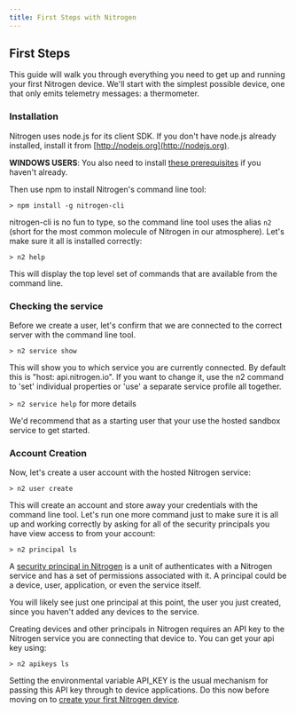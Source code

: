```yaml
---
title: First Steps with Nitrogen
---
```


## First Steps

This guide will walk you through everything you need to get up and running your first Nitrogen device. We'll start with the simplest possible device, one that only emits telemetry messages: a thermometer.

### Installation

Nitrogen uses node.js for its client SDK. If you don't have node.js already installed, install it from [http://nodejs.org](http://nodejs.org).

<b>WINDOWS USERS</b>: You also need to install [these prerequisites](/guides/thermometer/windows.html) if you haven't already.

Then use npm to install Nitrogen's command line tool:

`> npm install -g nitrogen-cli`

nitrogen-cli is no fun to type, so the command line tool uses the alias `n2` (short for the most common molecule of Nitrogen in our atmosphere).  Let's make sure it all is installed correctly:

`> n2 help`

This will display the top level set of commands that are available from the command line.

### Checking the service

Before we create a user, let's confirm that we are connected to the correct server with the command line tool.

`> n2 service show`

This will show you to which service you are currently connected. By default this is "host: api.nitrogen.io". If you want to change it, use the n2 command to 'set' individual properties or 'use' a separate service profile all together.

`> n2 service help` for more details

We'd recommend that as a starting user that your use the hosted sandbox service to get started.

### Account Creation

Now, let's create a user account with the hosted Nitrogen service:

`> n2 user create`

This will create an account and store away your credentials with the command line tool. Let's run one more command just to make sure it is all up and working correctly by asking for all of the security principals you have view access to from your account:

`> n2 principal ls`

A [security principal in Nitrogen](/docs/concepts/principals.html) is a unit of authenticates with a Nitrogen service and has a set of permissions associated with it. A principal could be a device, user, application, or even the service itself.

You will likely see just one principal at this point, the user you just created, since you haven't added any devices to the service.

Creating devices and other principals in Nitrogen requires an API key to the Nitrogen service you are connecting that device to. You can get your api key using:

`> n2 apikeys ls`

Setting the environmental variable API_KEY is the usual mechanism for passing this API key through to device applications. Do this now before moving on to [create your first Nitrogen device](thermometer.html).